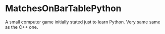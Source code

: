# MatchesOnBarTablePython

A small computer game initially stated just to learn Python. Very same same as the C++ one.
